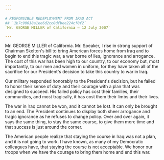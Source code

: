 ```yaml
---
---

# RESPONSIBLE REDEPLOYMENT FROM IRAQ ACT
## `1b7c98638a1ee6d2cc0dfbee224cf0f2`
`Mr. GEORGE MILLER of California — 12 July 2007`

---
```



Mr. GEORGE MILLER of California. Mr. Speaker, I rise in strong 
support of Chairman Skelton's bill to bring American forces home from 
Iraq and to begin to end this tragic war, a war borne of lies, 
ignorance and arrogance. The cost of this war has been high to our 
country, to our economy but, most importantly, to our men and women in 
uniform, for they have taken all of the sacrifice for our President's 
decision to take this country to war in Iraq.

Our military responded honorably to the President's decision, but he 
failed to honor their sense of duty and their courage with a plan that 
was designed to succeed. His failed policy has cost their families, 
their communities, and most tragically, it has cost them their limbs 
and their lives.

The war in Iraq cannot be won, and it cannot be lost. It can only be 
brought to an end. The President continues to display both sheer 
arrogance and tragic ignorance as he refuses to change policy. Over and 
over again, it says the same thing, to stay the same course, to give 
them more time and that success is just around the corner.

The American people realize that staying the course in Iraq was not a 
plan, and it is not going to work. I have known, as many of my 
Democratic colleagues have, that staying the course is not acceptable. 
We honor our troops when we have the courage to bring them home and end 
this war.